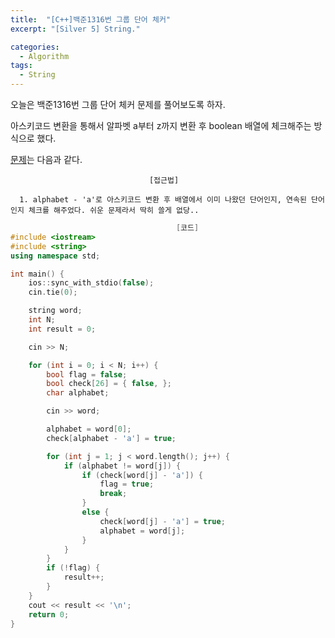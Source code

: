 ```yaml
---
title:  "[C++]백준1316번 그룹 단어 체커"
excerpt: "[Silver 5] String."

categories:
  - Algorithm
tags:
  - String
---
```

오늘은 백준1316번 그룹 단어 체커 문제를 풀어보도록 하자.

아스키코드 변환을 통해서 알파벳 a부터 z까지 변환 후 boolean 배열에 체크해주는 방식으로 했다.

[문제](https://www.acmicpc.net/problem/2437)는 다음과 같다.


                                   [접근법]

      1. alphabet - 'a'로 아스키코드 변환 후 배열에서 이미 나왔던 단어인지, 연속된 단어인지 체크를 해주었다. 쉬운 문제라서 딱히 쓸게 없당..
      

```c++
                                     [코드]
#include <iostream>
#include <string>
using namespace std;

int main() {
	ios::sync_with_stdio(false);
	cin.tie(0);

	string word;
	int N;
	int result = 0;

	cin >> N;

	for (int i = 0; i < N; i++) {
		bool flag = false;
		bool check[26] = { false, };
		char alphabet;

		cin >> word;

		alphabet = word[0];
		check[alphabet - 'a'] = true;

		for (int j = 1; j < word.length(); j++) {
			if (alphabet != word[j]) {
				if (check[word[j] - 'a']) {
					flag = true;
					break;
				}
				else {
					check[word[j] - 'a'] = true;
					alphabet = word[j];
				}
			}
		}
		if (!flag) {
			result++;
		}
	}
	cout << result << '\n';
	return 0;
}
```
